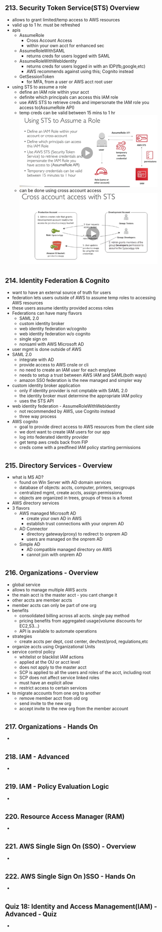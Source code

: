 ## 213. Security Token Service(STS) Overview

- allows to grant limited/temp access to AWS resources
- valid up to 1 hr. must be refreshed
- apis
  - AssumeRole
    - Cross Account Access
    - within your own acct for enhanced sec
  - AssumeRoleWithSAML
    - returns creds for users logged with SAML
  - AssumeRoleWithWebIdentity
    - returns creds for users logged in with an IDP(fb,google,etc)
    - AWS recommends against using this; Cognito instead
  - GetSessionToken
    - for MFA, from a user or AWS acct root user
- using STS to assume a role
  - define an IAM role within your acct
  - definite which principals can access this IAM role
  - use AWS STS to retrieve creds and impersonate the IAM role you access to(AssumeRole API)
  - temp creds can be valid between 15 mins to 1 hr
    ![workflow ex](img/19-roles.png)
  - can be done using cross account access
    ![cross acct ex](img/19-crossacct.png)

#

## 214. Identity Federation & Cognito

- want to have an external source of truth for users
- federation lets users outside of AWS to assume temp roles to accessing AWS resources
- these users assume identity provided access roles
- Federations can have many flavors
  - SAML 2.0
  - custom identity broker
  - web identity federation w/cognito
  - web identity federation w/o cognito
  - single sign on
  - nonsaml with AWS Microsoft AD
- user mgmt is done outside of AWS
- SAML 2.0
  - integrate with AD
  - provide access to AWS cnsle or cli
  - no need to create an IAM user for each emplyee
  - needs to setup a trust between AWS IAM and SAML(both ways)
  - amazon SSO federation is the new managed and simpler way
- custom identity broker application
  - only if identity provider is not cmptable with SAML 2.0
  - the identity broker must determine the appropriate IAM policy
  - uses the STS API
- web identity federation - AssumeRoleWithWebIdentity
  - not recommended by AWS, use Cognito instead
  - three way process
- AWS cognito
  - goal to provide direct access to AWS resources from the client side
  - we dont want to create IAM users for our app
  - log into federated identity provider
  - get temp aws creds back from FIP
  - creds come with a predfined IAM policy starting permissions

#

## 215. Directory Services - Overview

- what is MS AD?
  - found on Win Server with AD domain services
  - database of objects: accts, computer, printers, secgroups
  - centralized mgmt, create accts, assign permissions
  - objects are organized in trees, groups of tress is a forest
- AWS directory services
- 3 flavors
  - AWS managed Microsoft AD
    - create your own AD in AWS
    - establish trust connections with your onprem AD
  - AD Connector
    - directory gateway(proxy) to redirect to onprem AD
    - users are managed on the onprem AD
  - Simple AD
    - AD compatible managed directory on AWS
    - cannot join with onprem AD

#

## 216. Organizations - Overview

- global service
- allows to manage multiple AWS accts
- the main acct is the master acct - you cant change it
- other accts are member accts
- member accts can only be part of one org
- benefits
  - consolidated billing across all accts. single pay method
  - pricing benefits from aggregated usage(volume discounts for EC2,S3...)
  - API is available to automate operations
- strategies
  - create accts per dept, cost center, dev/test/prod, regulations,etc
- organize accts using Organizational Units
- service control policy
  - whitelist or blacklist IAM actions
  - applied at the OU or acct level
  - does not apply to the master acct
  - SCP is applied to all the users and roles of the acct, including root
  - SCP does not affect service linked roles
  - must have an explicit allow
  - restrict access to certain services
- to migrate accounts from one org to another
  - remove member acct from old org
  - send invite to the new org
  - accept invite to the new org from the member account

#

## 217. Organizations - Hands On

-

#

## 218. IAM - Advanced

-

#

## 219. IAM - Policy Evaluation Logic

-

#

## 220. Resource Access Manager (RAM)

-

#

## 221. AWS Single Sign On (SSO) - Overview

-

#

## 222. AWS Single Sign On )SSO - Hands On

-

#

## Quiz 18: Identity and Access Management(IAM) - Advanced - Quiz

-

#
